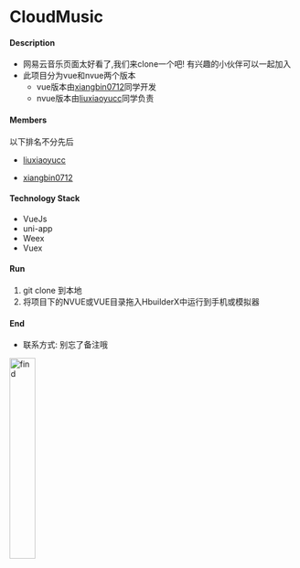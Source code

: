 # CloudMusic

#### Description

* 网易云音乐页面太好看了,我们来clone一个吧! 有兴趣的小伙伴可以一起加入
* 此项目分为vue和nvue两个版本
	- vue版本由[xiangbin0712](https://github.com/xiangbin0712)同学开发
	- nvue版本由[liuxiaoyucc](https://github.com/liuxiaoyuc)同学负责

#### Members
以下排名不分先后
 * [liuxiaoyucc](https://github.com/liuxiaoyuc)

 * [xiangbin0712](https://github.com/xiangbin0712)

#### Technology Stack

* VueJs
* uni-app
* Weex
* Vuex

#### Run

1. git clone 到本地
2. 将项目下的NVUE或VUE目录拖入HbuilderX中运行到手机或模拟器


#### End
* 联系方式: 别忘了备注哦
<img title="find" src="https://user-images.githubusercontent.com/33248133/64149976-d9067100-ce59-11e9-9b0c-89125d6a513d.jpg" width='30%'>